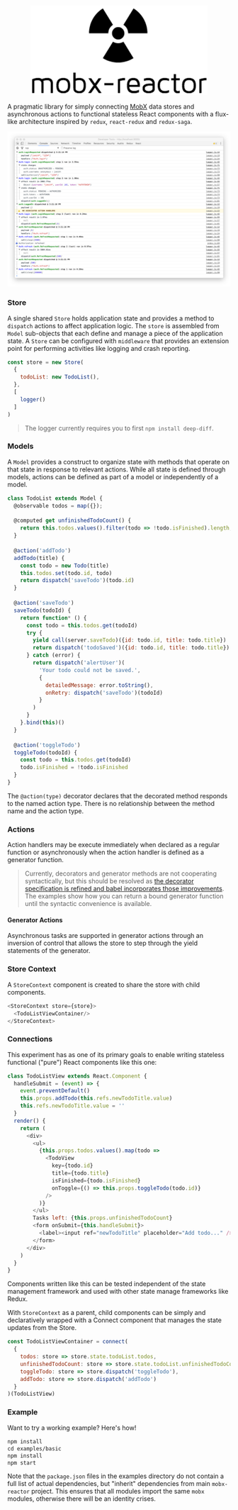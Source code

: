<p align='center'>
  <img src='https://github.com/amsb/mobx-reactor/blob/master/logo.png?raw=true' width='400'/>
</p>

A pragmatic library for simply connecting [MobX](http://mobxjs.github.io/mobx/) data stores and asynchronous actions to functional stateless React components with a flux-like architecture inspired by `redux`, `react-redux` and `redux-saga`.

![screenshot](screenshot.png)

### Store

A single shared `Store` holds application state and provides a method to `dispatch` actions to affect application logic. The `store` is assembled from `Model` sub-objects that each define and manage a piece of the application state. A `Store` can be configured with `middleware` that provides an extension point for performing activities like logging and crash reporting.


```javascript
const store = new Store(
  {
    todoList: new TodoList(),
  },
  [
    logger()
  ]
)
```

> The logger currently requires you to first  `npm install deep-diff`.


### Models

A `Model` provides a construct to organize state with methods that operate on that state in response to relevant actions. While all state is defined through models, actions can be defined as part of a model or independently of a model.

```javascript
class TodoList extends Model {
  @observable todos = map({});

  @computed get unfinishedTodoCount() {
    return this.todos.values().filter(todo => !todo.isFinished).length;
  }

  @action('addTodo')
  addTodo(title) {
    const todo = new Todo(title)
    this.todos.set(todo.id, todo)
    return dispatch('saveTodo')(todo.id)
  }

  @action('saveTodo')
  saveTodo(todoId) {
    return function* () {
      const todo = this.todos.get(todoId)
      try {
        yield call(server.saveTodo)({id: todo.id, title: todo.title})
        return dispatch('todoSaved')({id: todo.id, title: todo.title})
      } catch (error) {
        return dispatch('alertUser')(
          'Your todo could not be saved.',
          {
            detailedMessage: error.toString(),
            onRetry: dispatch('saveTodo')(todoId)
          }
        )
      }
    }.bind(this)()
  }

  @action('toggleTodo')
  toggleTodo(todoId) {
    const todo = this.todos.get(todoId)
    todo.isFinished = !todo.isFinished
  }
}
```

The `@action(type)` decorator declares that the decorated method responds to the named action type. There is no relationship between the method name and the action type.

### Actions

Action handlers may be execute immediately when declared as a regular function or asynchronously when the action handler is defined as a generator function.

> Currently, decorators and generator methods are not cooperating syntactically, but this should be resolved as [the decorator specification is refined and babel incorporates those improvements](https://github.com/babel/babylon/pull/14). The examples show how you can return a bound generator function until the syntactic convenience is available.

#### Generator Actions

Asynchronous tasks are supported in generator actions through an inversion of control that allows the store to step through the yield statements of the generator.


### Store Context

A `StoreContext` component is created to share the store with child components.

```javascript
<StoreContext store={store}>
  <TodoListViewContainer/>
</StoreContext>
```

### Connections

This experiment has as one of its primary goals to enable writing stateless functional ("pure") React components like this one:

```javascript
class TodoListView extends React.Component {
  handleSubmit = (event) => {
    event.preventDefault()
    this.props.addTodo(this.refs.newTodoTitle.value)
    this.refs.newTodoTitle.value = ''
  }
  render() {
    return (
      <div>
        <ul>
          {this.props.todos.values().map(todo =>
            <TodoView
              key={todo.id}
              title={todo.title}
              isFinished={todo.isFinished}
              onToggle={() => this.props.toggleTodo(todo.id)}
            />
          )}
        </ul>
        Tasks left: {this.props.unfinishedTodoCount}
        <form onSubmit={this.handleSubmit}>
          <label><input ref="newTodoTitle" placeholder="Add todo..." /> <button type="submit">Add</button></label>
        </form>
      </div>
    )
  }
}
```

Components written like this can be tested independent of the state management framework and used with other state manage frameworks like Redux.

With `StoreContext` as a parent, child components can be simply and declaratively wrapped with a Connect component that manages the state updates from the Store.

```javascript
const TodoListViewContainer = connect(
  {
    todos: store => store.state.todoList.todos,
    unfinishedTodoCount: store => store.state.todoList.unfinishedTodoCount,
    toggleTodo: store => store.dispatch('toggleTodo'),
    addTodo: store => store.dispatch('addTodo')
  }
)(TodoListView)
```

### Example

Want to try a working example? Here's how!

```
npm install
cd examples/basic
npm install
npm start
```

Note that the `package.json` files in the examples directory do not contain a full list of actual dependencies, but "inherit" dependencies from main `mobx-reactor` project. This ensures that all modules import the same `mobx` modules, otherwise there will be an identity crises.
